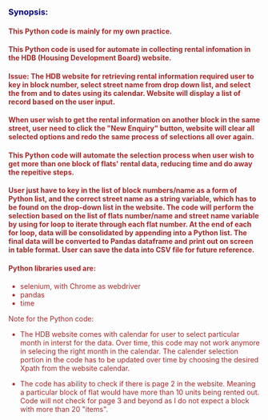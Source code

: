### <font color = 'navy'> Synopsis:</font>
#### <font color = 'brown'> This Python code is mainly for my own practice. </font>
#### <font color = 'brown'> This Python code is used for automate in collecting rental infomation in the HDB (Housing Development Board) website.</font>

#### <font color = 'brown'>Issue: The HDB website for retrieving rental information required user to key in block number, select street name from drop down list, and select the from and to dates using its calendar. Website will display a list of record based on the user input.</font>

#### <font color = 'brown'>When user wish to get the rental information on another block in the same street, user need to click the "New Enquiry" button, website will clear all selected options and redo the same process of selections all over again. </font>

#### <font color = 'brown'> This Python code will automate the selection process when user wish to get more than one block of flats' rental data, reducing time and do away the repeitive steps.</font>

#### <font color = 'brown'> User just have to key in the list of block numbers/name as a form of Python list, and the correct street name as a string variable, which has to be found on the drop-down list in the website. The code will perform the selection based on the list of flats number/name and street name variable by using for loop to iterate through each flat number. At the end of each for loop, data will be consolidated by appending into a Python list. The final data will be converted to Pandas dataframe and print out on screen in table format. User can save the data into CSV file for future reference. </font>

#### <font color = 'brown'> Python libraries used are:
* selenium, with Chrome as webdriver
* pandas
* time

Note for the Python code:
* The HDB website comes with calendar for user to select particular month in interst for the data. Over time, this code may not work anymore in selecing the right month in the calendar. The calender selection portion in the code has to be updated over time by choosing the desired Xpath from the website calendar.

* The code has ability to check if there is page 2 in the website. Meaning a particular block of flat would have more than 10 units being rented out. Code will not check for page 3 and beyond as I do not expect a block with more than 20 "items".
